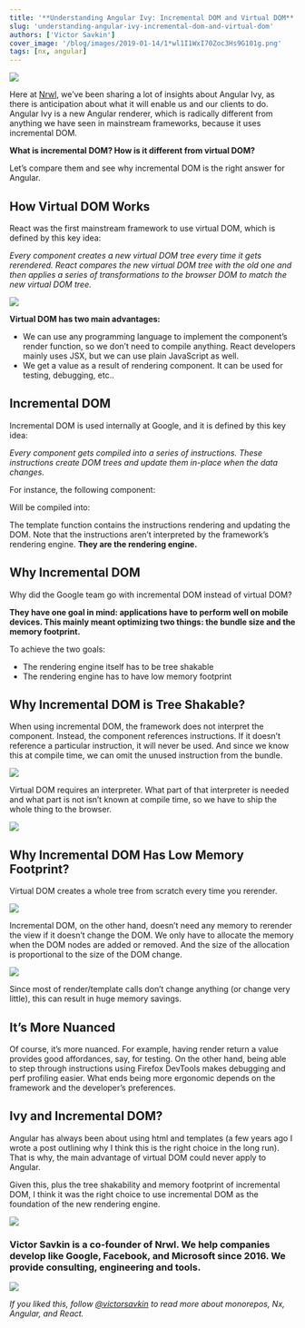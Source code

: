 ```yaml
---
title: '**Understanding Angular Ivy: Incremental DOM and Virtual DOM**'
slug: 'understanding-angular-ivy-incremental-dom-and-virtual-dom'
authors: ['Victor Savkin']
cover_image: '/blog/images/2019-01-14/1*wl1I1WxI70Zoc3Hs9G101g.png'
tags: [nx, angular]
---
```


![](/blog/images/2019-01-14/1*9McDGpqiVh3sZ_CK74sxXw.avif)

Here at [Nrwl](/company), we’ve been sharing a lot of insights about Angular Ivy, as there is anticipation about what it will enable us and our clients to do. Angular Ivy is a new Angular renderer, which is radically different from anything we have seen in mainstream frameworks, because it uses incremental DOM.

**What is incremental DOM? How is it different from virtual DOM?**

Let’s compare them and see why incremental DOM is the right answer for Angular.

## How Virtual DOM Works

React was the first mainstream framework to use virtual DOM, which is defined by this key idea:

_Every component creates a new virtual DOM tree every time it gets rerendered. React compares the new virtual DOM tree with the old one and then applies a series of transformations to the browser DOM to match the new virtual DOM tree._

![](/blog/images/2019-01-14/1*48mwTh2nPA-_owlgwFK6Ew.avif)

**Virtual DOM has two main advantages:**

- We can use any programming language to implement the component’s render function, so we don’t need to compile anything. React developers mainly uses JSX, but we can use plain JavaScript as well.
- We get a value as a result of rendering component. It can be used for testing, debugging, etc..

## Incremental DOM

Incremental DOM is used internally at Google, and it is defined by this key idea:

_Every component gets compiled into a series of instructions. These instructions create DOM trees and update them in-place when the data changes._

For instance, the following component:

Will be compiled into:

The template function contains the instructions rendering and updating the DOM. Note that the instructions aren’t interpreted by the framework’s rendering engine. **They are the rendering engine.**

## Why Incremental DOM

Why did the Google team go with incremental DOM instead of virtual DOM?

**They have one goal in mind: applications have to perform well on mobile devices. This mainly meant optimizing two things: the bundle size and the memory footprint.**

To achieve the two goals:

- The rendering engine itself has to be tree shakable
- The rendering engine has to have low memory footprint

## Why Incremental DOM is Tree Shakable?

When using incremental DOM, the framework does not interpret the component. Instead, the component references instructions. If it doesn’t reference a particular instruction, it will never be used. And since we know this at compile time, we can omit the unused instruction from the bundle.

![](/blog/images/2019-01-14/1*6b-I9LFOBDy2awgf5xROqQ.avif)

Virtual DOM requires an interpreter. What part of that interpreter is needed and what part is not isn’t known at compile time, so we have to ship the whole thing to the browser.

![](/blog/images/2019-01-14/1*SGczWSmO23rMUMyzX3BtXA.avif)

## Why Incremental DOM Has Low Memory Footprint?

Virtual DOM creates a whole tree from scratch every time you rerender.

![](/blog/images/2019-01-14/1*ILRiBFf_PhCKHYEfPjuHwQ.avif)

Incremental DOM, on the other hand, doesn’t need any memory to rerender the view if it doesn’t change the DOM. We only have to allocate the memory when the DOM nodes are added or removed. And the size of the allocation is proportional to the size of the DOM change.

![](/blog/images/2019-01-14/1*3DcbCfvQWLNXTvo_4dYduA.avif)

Since most of render/template calls don’t change anything (or change very little), this can result in huge memory savings.

## It’s More Nuanced

Of course, it’s more nuanced. For example, having render return a value provides good affordances, say, for testing. On the other hand, being able to step through instructions using Firefox DevTools makes debugging and perf profiling easier. What ends being more ergonomic depends on the framework and the developer’s preferences.

## Ivy and Incremental DOM?

Angular has always been about using html and templates (a few years ago I wrote a post outlining why I think this is the right choice in the long run). That is why, the main advantage of virtual DOM could never apply to Angular.

Given this, plus the tree shakability and memory footprint of incremental DOM, I think it was the right choice to use incremental DOM as the foundation of the new rendering engine.

![](/blog/images/2019-01-14/0*m1IN8FG0qRCUBohc.avif)

### Victor Savkin is a co-founder of Nrwl. We help companies develop like Google, Facebook, and Microsoft since 2016. We provide consulting, engineering and tools.

![](/blog/images/2019-01-14/0*Num3x4vfVXNoDs7v.avif)

_If you liked this, follow_ [_@victorsavkin_](http://twitter.com/victorsavkin) _to read more about monorepos, Nx, Angular, and React._
